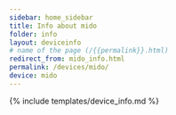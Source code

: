 ```yaml
---
sidebar: home_sidebar
title: Info about mido
folder: info
layout: deviceinfo
# name of the page (/{{permalink}}.html)
redirect_from: mido_info.html
permalink: /devices/mido/
device: mido
---
```

{% include templates/device_info.md %}
